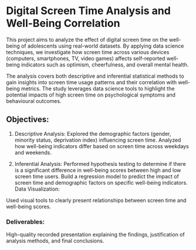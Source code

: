 # Digital Screen Time Analysis and Well-Being Correlation


This project aims to analyze the effect of digital screen time on the well-being of adolescents using real-world datasets. By applying data science techniques, we investigate how screen time across various devices (computers, smartphones, TV, video games) affects self-reported well-being indicators such as optimism, cheerfulness, and overall mental health.

The analysis covers both descriptive and inferential statistical methods to gain insights into screen time usage patterns and their correlation with well-being metrics. The study leverages data science tools to highlight the potential impacts of high screen time on psychological symptoms and behavioural outcomes.


## Objectives:

1. Descriptive Analysis:
Explored the demographic factors (gender, minority status, deprivation index) influencing screen time.
Analyzed how well-being indicators differ based on screen time across weekdays and weekends.

2. Inferential Analysis:
Performed hypothesis testing to determine if there is a significant difference in well-being scores between high and low screen time users.
Build a regression model to predict the impact of screen time and demographic factors on specific well-being indicators.
Data Visualization:

Used visual tools to clearly present relationships between screen time and well-being scores.

### Deliverables:
High-quality recorded presentation explaining the findings, justification of analysis methods, and final conclusions.


